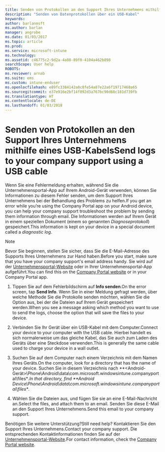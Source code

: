```yaml
---
title: Senden von Protokollen an den Support Ihres Unternehmens mithilfe eines USB-Kabels | Microsoft-Dokumentation
description: "Senden von Datenprotokollen über ein USB-Kabel"
keywords: 
author: barlanmsft
ms.author: barlan
manager: angrobe
ms.date: 01/03/2017
ms.topic: article
ms.prod: 
ms.service: microsoft-intune
ms.technology: 
ms.assetid: c46775c2-9d2a-4a88-89f0-4104a462b898
searchScope: User help
ROBOTS: 
ms.reviewer: arnab
ms.suite: ems
ms.custom: intune-enduser
ms.openlocfilehash: e89fc3384142a0c8fe54a87e22a6f19717468a65
ms.sourcegitcommit: e37e916e2bf14f092d3a767bc90d68c181d739fb
ms.translationtype: HT
ms.contentlocale: de-DE
ms.lasthandoff: 01/03/2018
---
```

# <a name="send-logs-to-your-company-support-using-a-usb-cable"></a><span data-ttu-id="fa2d3-103">Senden von Protokollen an den Support Ihres Unternehmens mithilfe eines USB-Kabels</span><span class="sxs-lookup"><span data-stu-id="fa2d3-103">Send logs to your company support using a USB cable</span></span>

<span data-ttu-id="fa2d3-104">Wenn Sie eine Fehlermeldung erhalten, während Sie die Unternehmensportal-App auf Ihrem Android-Gerät verwenden, können Sie Informationen zu diesem Fehler senden, um dem Support Ihres Unternehmens bei der Behandlung des Problems zu helfen.</span><span class="sxs-lookup"><span data-stu-id="fa2d3-104">If you get an error while you’re using the Company Portal app on your Android device, you can help your company support troubleshoot the problem by sending them information through email.</span></span> <span data-ttu-id="fa2d3-105">Die Informationen werden auf Ihrem Gerät in einem speziellen Dokument (einem so genannten _Diagnoseprotokoll_) gespeichert.</span><span class="sxs-lookup"><span data-stu-id="fa2d3-105">This information is kept on your device in a special document called a _diagnostic log_.</span></span>

> [!Note]
> <span data-ttu-id="fa2d3-106">Bevor Sie beginnen, stellen Sie sicher, dass Sie die E-Mail-Adresse des Supports Ihres Unternehmens zur Hand haben.</span><span class="sxs-lookup"><span data-stu-id="fa2d3-106">Before you start, make sure that you have your company support's email address handy.</span></span> <span data-ttu-id="fa2d3-107">Sie wird auf der [Unternehmensportal-Website](https://portal.manage.microsoft.com#HelpDeskDialog) oder in Ihrer Unternehmensportal-App aufgeführt.</span><span class="sxs-lookup"><span data-stu-id="fa2d3-107">You can find this on the [Company Portal website](https://portal.manage.microsoft.com#HelpDeskDialog) or in your Company Portal app.</span></span>

1. <span data-ttu-id="fa2d3-108">Tippen Sie auf dem Fehlerbildschirm auf **Info senden**.</span><span class="sxs-lookup"><span data-stu-id="fa2d3-108">On the error screen, tap **Send Info**.</span></span> <span data-ttu-id="fa2d3-109">Wenn Sie in einer Meldung gefragt werden, über welche Methode Sie die Protokolle senden möchten, wählen Sie die Option aus, bei der die Dateien auf Ihrem Gerät gespeichert werden.</span><span class="sxs-lookup"><span data-stu-id="fa2d3-109">When you see a message asking which method you want to use to send the logs, choose the option that will save the files to your device.</span></span>

2. <span data-ttu-id="fa2d3-110">Verbinden Sie Ihr Gerät über ein USB-Kabel mit dem Computer.</span><span class="sxs-lookup"><span data-stu-id="fa2d3-110">Connect your device to your computer with the USB cable.</span></span> <span data-ttu-id="fa2d3-111">Hierbei handelt es sich normalerweise um das gleiche Kabel, das Sie auch zum Laden des Geräts über eine Steckdose verwenden.</span><span class="sxs-lookup"><span data-stu-id="fa2d3-111">This is generally the same cable used to charge your device in a wall outlet.</span></span>

3. <span data-ttu-id="fa2d3-112">Suchen Sie auf dem Computer nach einem Verzeichnis mit dem Namen Ihres Geräts.</span><span class="sxs-lookup"><span data-stu-id="fa2d3-112">On the computer, look for a directory that has the name of your device.</span></span> <span data-ttu-id="fa2d3-113">Suchen Sie in diesem Verzeichnis nach **<Android-Gerät>\Phone\Android\data\com.microsoft.windowsintune.companyportal\files\**.</span><span class="sxs-lookup"><span data-stu-id="fa2d3-113">In that directory, find **Android Device\Phone\Android\data\com.microsoft.windowsintune.companyportal\files\**.</span></span>

4. <span data-ttu-id="fa2d3-114">Wählen Sie die Dateien aus, und fügen Sie sie an eine E-Mail-Nachricht an.</span><span class="sxs-lookup"><span data-stu-id="fa2d3-114">Select the files, and attach them to an email.</span></span> <span data-ttu-id="fa2d3-115">Senden Sie diese E-Mail an den Support Ihres Unternehmens.</span><span class="sxs-lookup"><span data-stu-id="fa2d3-115">Send this email to your company support.</span></span>

<span data-ttu-id="fa2d3-116">Benötigen Sie weitere Unterstützung?</span><span class="sxs-lookup"><span data-stu-id="fa2d3-116">Still need help?</span></span> <span data-ttu-id="fa2d3-117">Kontaktieren Sie den Support Ihres Unternehmens.</span><span class="sxs-lookup"><span data-stu-id="fa2d3-117">Contact your company support.</span></span> <span data-ttu-id="fa2d3-118">Die entsprechenden Kontaktinformationen finden Sie auf der [Unternehmensportal-Website](https://portal.manage.microsoft.com#HelpDeskDialog).</span><span class="sxs-lookup"><span data-stu-id="fa2d3-118">For contact information, check the [Company Portal website](https://portal.manage.microsoft.com#HelpDeskDialog).</span></span>
